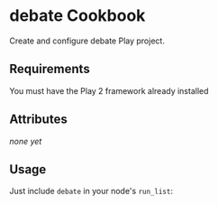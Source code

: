 debate Cookbook
===============
Create and configure debate Play project.

Requirements
------------
You must have the Play 2 framework already installed

Attributes
----------
*none yet*

Usage
-----
Just include `debate` in your node's `run_list`:
